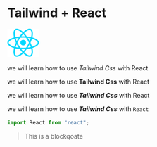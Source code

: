 # Tailwind + React

[![React](src/assets/react.svg)](https://reactjs.org "React")

we will learn how to use _Tailwind Css_ with React

we will learn how to use **Tailwind Css** with React

we will learn how to use **_Tailwind Css_** with React

we will learn how to use **_Tailwind Css_** with `React`

```js
import React from "react";
```

> This is a blockqoate
